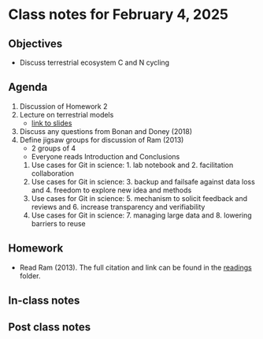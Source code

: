 # Class notes for February 4, 2025

## Objectives
- Discuss terrestrial ecosystem C and N cycling

## Agenda
1. Discussion of Homework 2
2. Lecture on terrestrial models
	- [link to slides](../lecture_slides/tem_slides_2025.02.04.pdf)
3. Discuss any questions from Bonan and Doney (2018)
4. Define jigsaw groups for discussion of Ram (2013)
	- 2 groups of 4
	- Everyone reads Introduction and Conclusions
	1. Use cases for Git in science: 1. lab notebook and 2. facilitation collaboration
	2. Use cases for Git in science: 3. backup and failsafe against data loss and 4. freedom to explore new idea and methods
	3. Use cases for Git in science: 5. mechanism to solicit feedback and reviews and 6. increase transparency and verifiability
	4. Use cases for Git in science: 7. managing large data and 8. lowering barriers to reuse

## Homework
- Read Ram (2013). The full citation and link can be found in the 
[readings](../readings) folder.

## In-class notes

## Post class notes
